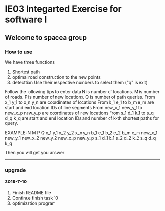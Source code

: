# IE03 Integarted Exercise for software I  
## Welcome to spacea group

### How to use
We have three functions:
  1. Shortest path
  2. optimal road construction to the new points
  3. detecttion
  Use their respective numbers to select them ("q" is exit)
  
Follow the following tips to enter data
  N is number of locations.
  M is number of roads.
  P is number of new locations.
  Q is number of path queries.
  From x_1 y_1 to x_n y_n are coordinates of locations
  From b_1 e_1 to b_m e_m are start and end location IDs of line segments
  From new_x_1 new_y_1 to new_x_p new_y_p are coordinates of new locations
  From s_1 d_1 k_1 to s_q d_q k_q are start and end location IDs and number of k-th shortest paths for query.
  
EXAMPLE:
  N M P Q
  x_1 y_1
  x_2 y_2
  x_n y_n
  b_1 e_1
  b_2 e_2
  b_m e_m
  new_x_1 new_y_1
  new_x_2 new_y_2
  new_x_p new_y_p
  s_1 d_1 k_1
  s_2 d_2 k_2
  s_q d_q k_q
  
Then you will get you answer

------
### upgrade
#### 2019-7-10
1. Finish README file
2. Continue finish task 10
3. optimization program

